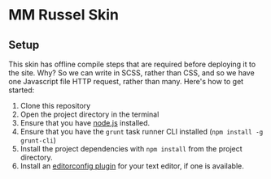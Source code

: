 # MM Russel Skin

## Setup

This skin has offline compile steps that are required before deploying it to
the site. Why? So we can write in SCSS, rather than CSS, and so we have one
Javascript file HTTP request, rather than many. Here's how to get started:

1. Clone this repository
2. Open the project directory in the terminal
3. Ensure that you have [node.js](http://nodejs.org/) installed.
4. Ensure that you have the `grunt` task runner CLI installed (`npm install -g
   grunt-cli`)
5. Install the project dependencies with `npm install` from the project
   directory.
6. Install an [editorconfig plugin](http://editorconfig.org/#download) for your
   text editor, if one is available.
